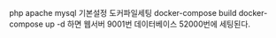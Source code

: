 php apache mysql 기본설정 도커파일세팅
docker-compose build
docker-compose up -d
하면
웹서버 9001번
데이터베이스 52000번에 세팅된다.